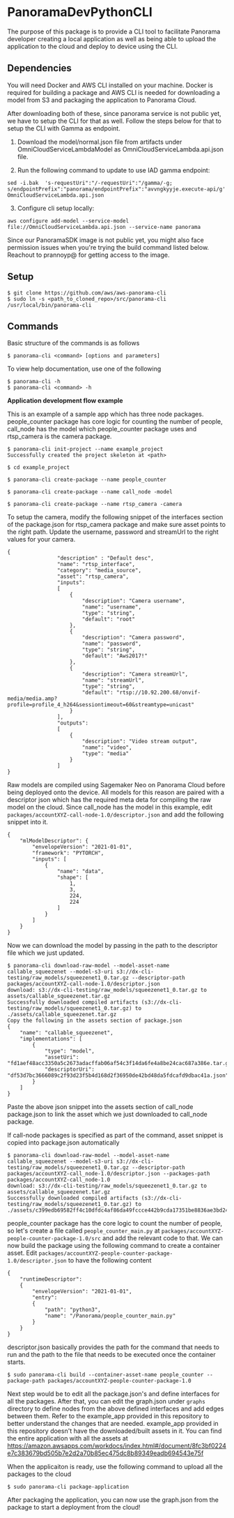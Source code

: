 # PanoramaDevPythonCLI

The purpose of this package is to provide a CLI tool to facilitate Panorama developer creating a local application as well as being able to upload the application to the cloud and deploy to device using the CLI.

## Dependencies

You will need Docker and AWS CLI installed on your machine.
Docker is required for building a package and AWS CLI is needed for downloading a model from S3 and packaging the application to Panorama Cloud.

After downloading both of these, since panorama service is not public yet, we have to setup the CLI for that as well. Follow the steps below for that to setup the CLI with Gamma as endpoint.

1. Download the model/normal.json file from artifacts under OmniCloudServiceLambdaModel as OmniCloudServiceLambda.api.json file.

2. Run the following command to update to use IAD gamma endpoint:
```
sed -i.bak  's-requestUri":"/-requestUri":"/gamma/-g; s/endpointPrefix":"panorama/endpointPrefix":"avvngkyyje.execute-api/g'  OmniCloudServiceLambda.api.json
```

3.  Configure cli setup locally:
```
aws configure add-model --service-model file://OmniCloudServiceLambda.api.json --service-name panorama
```

Since our PanoramaSDK image is not public yet, you might also face permission issues when you're trying the build command listed below. Reachout to prannoyp@ for getting access to the image.

## Setup

```
$ git clone https://github.com/aws/aws-panorama-cli
$ sudo ln -s <path_to_cloned_repo>/src/panorama-cli /usr/local/bin/panorama-cli
```

## Commands

Basic structure of the commands is as follows

```
$ panorama-cli <command> [options and parameters]
```

To view help documentation, use one of the following

```
$ panorama-cli -h
$ panorama-cli <command> -h
```

**Application development flow example**

This is an example of a sample app which has three node packages. people_counter package has core logic for counting the number of people, call_node has the model which people_counter package uses and rtsp_camera is the camera package.

```
$ panorama-cli init-project --name example_project
Successfully created the project skeleton at <path>

$ cd example_project

$ panorama-cli create-package --name people_counter

$ panorama-cli create-package --name call_node -model

$ panorama-cli create-package --name rtsp_camera -camera
```

To setup the camera, modify the following snippet of the interfaces section of the package.json for rtsp_camera package and make sure asset points to the right path.
Update the username, password and streamUrl to the right values for your camera.
```
{
                "description" : "Default desc",
                "name": "rtsp_interface",
                "category": "media_source",
                "asset": "rtsp_camera",
                "inputs":
                [
                    {
                        "description": "Camera username",
                        "name": "username",
                        "type": "string",
                        "default": "root"
                    },
                    {   
                        "description": "Camera password",
                        "name": "password",
                        "type": "string",
                        "default": "Aws2017!"
                    },
                    {
                        "description": "Camera streamUrl",
                        "name": "streamUrl",
                        "type": "string",
                        "default": "rtsp://10.92.200.68/onvif-media/media.amp?profile=profile_4_h264&sessiontimeout=60&streamtype=unicast"
                    }       
                ],
                "outputs":
                [
                    {
                        "description": "Video stream output",
                        "name": "video",
                        "type": "media"
                    }
                ]
}
```

Raw models are compiled using Sagemaker Neo on Panorama Cloud before being deployed onto the device. All models for this reason are paired with a descriptor json which has the required meta deta for compiling the raw model on the cloud.
Since call_node has the model in this example, edit `packages/accountXYZ-call-node-1.0/descriptor.json` and add the following snippet into it.
```
{
    "mlModelDescriptor": {
        "envelopeVersion": "2021-01-01",
        "framework": "PYTORCH",
        "inputs": [
            {
                "name": "data",
                "shape": [
                    1,
                    3,
                    224,
                    224
                ]
            }
        ]
    }
}
```

Now we can download the model by passing in the path to the descriptor file which we just updated.
```
$ panorama-cli download-raw-model --model-asset-name callable_squeezenet --model-s3-uri s3://dx-cli-testing/raw_models/squeezenet1_0.tar.gz --descriptor-path packages/accountXYZ-call-node-1.0/descriptor.json
download: s3://dx-cli-testing/raw_models/squeezenet1_0.tar.gz to assets/callable_squeezenet.tar.gz
Successfully downloaded compiled artifacts (s3://dx-cli-testing/raw_models/squeezenet1_0.tar.gz) to ./assets/callable_squeezenet.tar.gz
Copy the following in the assets section of package.json
{
    "name": "callable_squeezenet",
    "implementations": [
        {
            "type": "model",
            "assetUri": "fd1aef48acc3350a5c2673adacffab06af54c3f14da6fe4a8be24cac687a386e.tar.gz",
            "descriptorUri": "df53d7bc3666089c2f93d23f5b4d168d2f36950de42bd48da5fdcafd9dbac41a.json"
        }
    ]
}
```
Paste the above json snippet into the assets section of call_node package.json to link the asset which we just downloaded to call_node package.

If call-node packages is specified as part of the command, asset snippet is copied into package.json automatically
```
$ panorama-cli download-raw-model --model-asset-name callable_squeezenet --model-s3-uri s3://dx-cli-testing/raw_models/squeezenet1_0.tar.gz --descriptor-path packages/accountXYZ-call_node-1.0/descriptor.json --packages-path packages/accountXYZ-call_node-1.0
download: s3://dx-cli-testing/raw_models/squeezenet1_0.tar.gz to assets/callable_squeezenet.tar.gz
Successfully downloaded compiled artifacts (s3://dx-cli-testing/raw_models/squeezenet1_0.tar.gz) to ./assets/c399edb69582ff4c10dfdc4af86da49fccce442b9cda17351be8836ae3bd2417.tar.gz
```

people_counter package has the core logic to count the number of people, so let's create a file called `people_counter_main.py` at `packages/accountXYZ-people-counter-package-1.0/src` and add the relevant code to that.
We can now build the package using the following command to create a container asset.
Edit `packages/accountXYZ-people-counter-package-1.0/descriptor.json` to have the following content
```
{
    "runtimeDescriptor":
    {
        "envelopeVersion": "2021-01-01",
        "entry":
        {
            "path": "python3",
            "name": "/Panorama/people_counter_main.py"
        }
    }
}
```
descriptor.json basically provides the path for the command that needs to run and the path to the file that needs to be executed once the container starts.

```
$ sudo panorama-cli build --container-asset-name people_counter --package-path packages/accountXYZ-people-counter-package-1.0
```

Next step would be to edit all the package.json's and define interfaces for all the packages.
After that, you can edit the graph.json under `graphs` directory to define nodes from the above defined interfaces and add edges between them.
Refer to the example_app provided in this repository to better understand the changes that are needed.
example_app provided in this repository doesn't have the downloaded/built assets in it. You can find the entire application with all the assets at https://amazon.awsapps.com/workdocs/index.html#/document/8fc3bf0224e7c383679bd505b7e2d2a70b85ec475dc8b89349eadb694543e75f

When the applicaiton is ready, use the following command to upload all the packages to the cloud
```
$ sudo panorama-cli package-application
```

After packaging the application, you can now use the graph.json from the package to start a deployment from the cloud!
